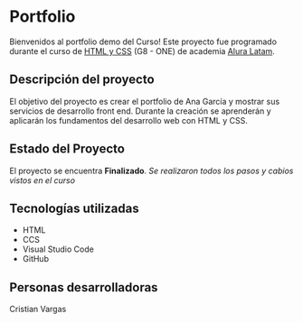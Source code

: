 # Portfolio
Bienvenidos al portfolio demo del Curso!
Este proyecto fue programado durante el curso de [HTML y CSS]([https://www.aluracursos.com/cursos-online-programacao/logica-de-programacion](https://app.aluracursos.com/category/front-end/html-css)) (G8 - ONE) de academia [Alura Latam](https://www.aluracursos.com/).

## Descripción del proyecto
El objetivo del proyecto es crear el portfolio de Ana García y mostrar sus servicios de desarrollo front end.
Durante la creación se aprenderán y aplicarán los fundamentos del desarrollo web con HTML y CSS.

## Estado del Proyecto
El proyecto se encuentra **Finalizado**.
_Se realizaron todos los pasos y cabios vistos en el curso_

## Tecnologías utilizadas
* HTML 
* CCS
* Visual Studio Code
* GitHub

## Personas desarrolladoras
Cristian Vargas
